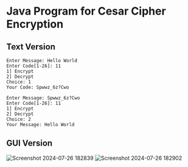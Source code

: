 # Java Program for Cesar Cipher Encryption

## Text Version

```Text
Enter Message: Hello World
Enter Code[1-26]: 11
1] Encrypt
2] Decrypt
Choice: 1
Your Code: Spwwz_6z?Cwo

Enter Message: Spwwz_6z?Cwo
Enter Code[1-26]: 11
1] Encrypt
2] Decrypt
Choice: 2
Your Message: Hello World
```

## GUI Version

![Screenshot 2024-07-26 182839](https://github.com/user-attachments/assets/d57903f4-f836-4f65-be79-15fcc8c78951)
![Screenshot 2024-07-26 182902](https://github.com/user-attachments/assets/47b199c5-4b25-49fe-a4d9-297767f81ceb)
